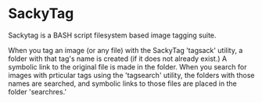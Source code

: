 # SackyTag
Sackytag is a BASH script filesystem based image tagging suite.

When you tag an image (or any file) with  the SackyTag 'tagsack' utility, a folder with that tag's name is created (if it does not already exist.) A symbolic link to the original file is made in the folder. When you search for images with prticular tags using the 'tagsearch' utility, the folders with those names are searched, and symbolic links to those files are placed in the folder 'searchres.'
